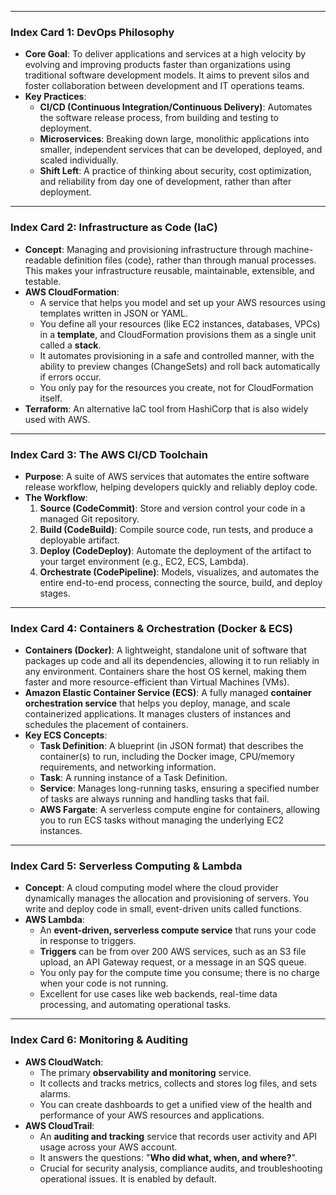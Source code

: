 ----

### Index Card 1: DevOps Philosophy

- **Core Goal**: To deliver applications and services at a high velocity by evolving and improving products faster than organizations using traditional software development models. It aims to prevent silos and foster collaboration between development and IT operations teams.
- **Key Practices**:
    - **CI/CD (Continuous Integration/Continuous Delivery)**: Automates the software release process, from building and testing to deployment.
    - **Microservices**: Breaking down large, monolithic applications into smaller, independent services that can be developed, deployed, and scaled individually.
    - **Shift Left**: A practice of thinking about security, cost optimization, and reliability from day one of development, rather than after deployment.

---

### Index Card 2: Infrastructure as Code (IaC)

- **Concept**: Managing and provisioning infrastructure through machine-readable definition files (code), rather than through manual processes. This makes your infrastructure reusable, maintainable, extensible, and testable.
- **AWS CloudFormation**:
    - A service that helps you model and set up your AWS resources using templates written in JSON or YAML.
    - You define all your resources (like EC2 instances, databases, VPCs) in a **template**, and CloudFormation provisions them as a single unit called a **stack**.
    - It automates provisioning in a safe and controlled manner, with the ability to preview changes (ChangeSets) and roll back automatically if errors occur.
    - You only pay for the resources you create, not for CloudFormation itself.
- **Terraform**: An alternative IaC tool from HashiCorp that is also widely used with AWS.

---

### Index Card 3: The AWS CI/CD Toolchain

- **Purpose**: A suite of AWS services that automates the entire software release workflow, helping developers quickly and reliably deploy code.
- **The Workflow**:
    1. **Source (CodeCommit)**: Store and version control your code in a managed Git repository.
    2. **Build (CodeBuild)**: Compile source code, run tests, and produce a deployable artifact.
    3. **Deploy (CodeDeploy)**: Automate the deployment of the artifact to your target environment (e.g., EC2, ECS, Lambda).
    4. **Orchestrate (CodePipeline)**: Models, visualizes, and automates the entire end-to-end process, connecting the source, build, and deploy stages.

---

### Index Card 4: Containers & Orchestration (Docker & ECS)

- **Containers (Docker)**: A lightweight, standalone unit of software that packages up code and all its dependencies, allowing it to run reliably in any environment. Containers share the host OS kernel, making them faster and more resource-efficient than Virtual Machines (VMs).
- **Amazon Elastic Container Service (ECS)**: A fully managed **container orchestration service** that helps you deploy, manage, and scale containerized applications. It manages clusters of instances and schedules the placement of containers.
- **Key ECS Concepts**:
    - **Task Definition**: A blueprint (in JSON format) that describes the container(s) to run, including the Docker image, CPU/memory requirements, and networking information.
    - **Task**: A running instance of a Task Definition.
    - **Service**: Manages long-running tasks, ensuring a specified number of tasks are always running and handling tasks that fail.
    - **AWS Fargate**: A serverless compute engine for containers, allowing you to run ECS tasks without managing the underlying EC2 instances.

---

### Index Card 5: Serverless Computing & Lambda

- **Concept**: A cloud computing model where the cloud provider dynamically manages the allocation and provisioning of servers. You write and deploy code in small, event-driven units called functions.
- **AWS Lambda**:
    - An **event-driven, serverless compute service** that runs your code in response to triggers.
    - **Triggers** can be from over 200 AWS services, such as an S3 file upload, an API Gateway request, or a message in an SQS queue.
    - You only pay for the compute time you consume; there is no charge when your code is not running.
    - Excellent for use cases like web backends, real-time data processing, and automating operational tasks.

---

### Index Card 6: Monitoring & Auditing

- **AWS CloudWatch**:
    - The primary **observability and monitoring** service.
    - It collects and tracks metrics, collects and stores log files, and sets alarms.
    - You can create dashboards to get a unified view of the health and performance of your AWS resources and applications.
- **AWS CloudTrail**:
    - An **auditing and tracking** service that records user activity and API usage across your AWS account.
    - It answers the questions: "**Who did what, when, and where?**".
    - Crucial for security analysis, compliance audits, and troubleshooting operational issues. It is enabled by default.